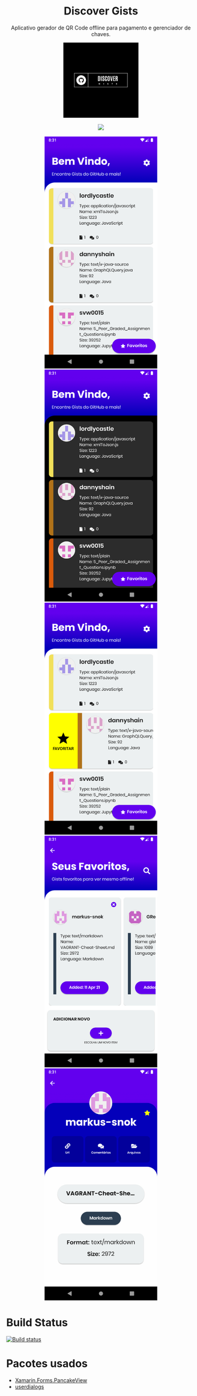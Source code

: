 <h1 align='center'> Discover Gists </h1>
<p align='center'> Aplicativo gerador de QR Code offline para pagamento e gerenciador de chaves. </p>

<p align='center'> 
  <img width='200' src='https://raw.githubusercontent.com/alexandresanlim/DiscoverGists/master/DiscoverGists/DiscoverGists.Android/Resources/drawable/splash.png' />
 </p>
 
 <p align='center'> 
  <a href='https://install.appcenter.ms/users/alexandre.sanlim/apps/discovergists/distribution_groups/public'><img src="https://img.shields.io/badge/Android_Apk-3DDC84?style=for-the-badge&logo=android&logoColor=white" /></a>
</p>
    
<p align='center'>
  <img width="300" src="https://github.com/alexandresanlim/DiscoverGists/blob/master/DiscoverGists/DiscoverGists/Src/Screenshots/Android/0.png?raw=true"/> <img width='300'  src="https://github.com/alexandresanlim/DiscoverGists/blob/master/DiscoverGists/DiscoverGists/Src/Screenshots/Android/1.png?raw=true"/> <img width='300'  src="https://github.com/alexandresanlim/DiscoverGists/blob/master/DiscoverGists/DiscoverGists/Src/Screenshots/Android/2.png?raw=true"/> <img width='300'  src="https://github.com/alexandresanlim/DiscoverGists/blob/master/DiscoverGists/DiscoverGists/Src/Screenshots/Android/3.png?raw=true"/> <img width='300'  src="https://github.com/alexandresanlim/DiscoverGists/blob/master/DiscoverGists/DiscoverGists/Src/Screenshots/Android/4.png?raw=true"/>
 </p>
  
<!-- <p align='center'>
  <img width="200" src="https://github.com/alexandresanlim/XamarinUI.MyGallery/blob/master/screen/android/pixqrcodegeneratoroffline/animation.gif?raw=true"/> 
 </p> -->


# Build Status
[![Build status](https://build.appcenter.ms/v0.1/apps/f4d395a4-2ccf-43ea-bd29-1cca0187cf34/branches/master/badge)](https://appcenter.ms)

# Pacotes usados
- [Xamarin.Forms.PancakeView](https://github.com/sthewissen/Xamarin.Forms.PancakeView)
- [userdialogs](https://github.com/aritchie/userdialogs)



